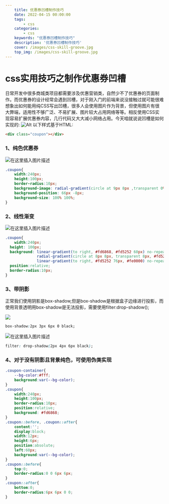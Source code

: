```yaml
---
    title: 优惠券凹槽制作技巧
    date: 2022-04-15 00:00:00
    tags:
        - css
    categories:
        - css
    keywords: "优惠券凹槽制作技巧"
    description: '优惠券凹槽制作技巧'
    cover: /images/css-skill-groove.jpg
    top_img: /images/css-skill-groove.jpg
---
```


# css实用技巧之制作优惠券凹槽
日常开发中很多商城类项目都需要涉及优惠营销类，自然少不了优惠券的页面制作。而优惠券的设计经常会遇到凹槽，对于刚入门的前端来说没接触过就可能很难想象出如何能用纯CSS写出凹槽，很多人会使用图片作为背景，但使用图片有很大弊端，适用性不够广泛、不易扩展、图片较大占用网络等等。相反使用CSS实现容易扩展优惠券内容，几行代码又大大减小网络占用。今天咱就说说凹槽是如何实现的:
![Alt](https://img-blog.csdnimg.cn/20210611163110762.jpg?x-oss-process=image/watermark,type_ZmFuZ3poZW5naGVpdGk,shadow_10,text_aHR0cHM6Ly9ibG9nLmNzZG4ubmV0L3dlaXhpbl80MzA5MDM5Mw==,size_16,color_FFFFFF,t_70#pic_center=60×60)
以下样式基于HTML:

```html
<div class="coupon"></div>
```

### 1、纯色优惠券
![在这里插入图片描述](https://img-blog.csdnimg.cn/20210611164810902.png)
```css
.coupon{
	width:240px;
	height:100px;
	border-radius:10px;
	background-image: radial-gradient(circle at 9px 8px ,transparent 0%, transparent 8px,#e15852 8px, #e15852 100%);
    background-position: 66px -8px;
    background-size: 100% 100%;
}
```
### 2、线性渐变
![在这里插入图片描述](https://img-blog.csdnimg.cn/20210611194700264.png)

```css
.coupon{
	width:240px;
  height: 100px;
  background: linear-gradient(to right, #fd6868, #fd5252 60px) no-repeat left / 60px 100%,
              radial-gradient(circle at 8px 8px, transparent 8px, #fd5252 8px) repeat-y 60px -8px / 16px 100%, 
              linear-gradient(to right, #fd5252 76px, #fe0000) no-repeat 76px 0 / 100% 100%;
  position:relative;
  border-radius:10px;
}
```
### 3、带阴影
正常我们使用阴影是box-shadow,但是box-shadow是根据盒子边缘进行投影，而使用背景透明用box-shadow是无法投影，需要使用filter:drop-shadow();

![](https://img-blog.csdnimg.cn/20210611195327558.png)

```css
box-shadow:2px 3px 6px 0 black;
```

![在这里插入图片描述](https://img-blog.csdnimg.cn/20210611195546282.png)

```css
filter: drop-shadow(2px 4px 6px black);
```
### 4、对于没有阴影且背景纯色，可使用伪类实现
```css
.coupon-container{
	--bg-color:#fff;
	background:var(--bg-color);
}
.coupon{
	width:240px;
	height:100px;
	border-radius:10px;
	position:relative;
	background: #fd6868;
}
.coupon::before, .coupon::after{
	content:'';
	display:block;
	width:12px;
	height:6px;
	position:absolute;
	left:60px;
	background:var(--bg-color);
}
.coupon::before{
	top:0;
	border-radius:0 0 6px 6px;
}
.coupon::after{
	bottom:0;
	border-radius:6px 6px 0 0;
}
```